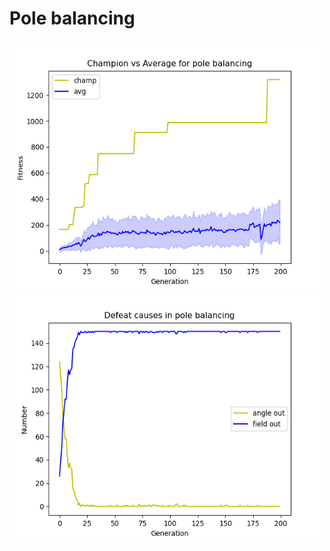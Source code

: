 # Pole balancing

<p float="left">
  <img src="https://github.com/gekas145/NEAT/blob/main/plots/pb_ver3.png" alt="drawing" width="500" height="400"/>
  <img src="https://github.com/gekas145/NEAT/blob/main/plots/pb_ver3_defeat_causes.png" alt="drawing" width="500" height="400"/>
</p>